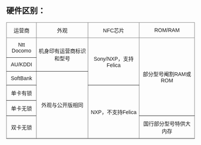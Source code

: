 ## 硬件区别：


<style type="text/css">
  .tg  {border-collapse:collapse;border-spacing:0;}
  .tg td{border-color:black;border-style:solid;border-width:1px;font-family:Arial, sans-serif;font-size:14px;
    overflow:hidden;padding:10px 5px;word-break:normal;}
  .tg th{border-color:black;border-style:solid;border-width:1px;font-family:Arial, sans-serif;font-size:14px;
    font-weight:normal;overflow:hidden;padding:10px 5px;word-break:normal;}
  .tg .tg-9wq8{border-color:inherit;text-align:center;vertical-align:middle}
  </style>
  <table class="tg">
  <thead>
    <tr>
      <th class="tg-9wq8">运营商</th>
      <th class="tg-9wq8">外观</th>
      <th class="tg-9wq8">NFC芯片</th>
      <th class="tg-9wq8">ROM/RAM</th>
    </tr>
  </thead>
  <tbody>
    <tr>
      <td class="tg-9wq8">Ntt Docomo</td>
      <td class="tg-9wq8" rowspan="2">机身印有运营商标识和型号</td>
      <td class="tg-9wq8" rowspan="3">Sony/NXP，支持Felica</td>
      <td class="tg-9wq8" rowspan="5">部分型号阉割RAM或ROM</td>
    </tr>
    <tr>
      <td class="tg-9wq8">AU/KDDI</td>
    </tr>
    <tr>
      <td class="tg-9wq8">SoftBank</td>
      <td class="tg-9wq8" rowspan="4">外观与公开版相同</td>
    </tr>
    <tr>
      <td class="tg-9wq8">单卡有锁</td>
      <td class="tg-9wq8" rowspan="3">NXP，不支持Felica</td>
    </tr>
    <tr>
      <td class="tg-9wq8">单卡无锁</td>
    </tr>
    <tr>
      <td class="tg-9wq8">双卡无锁</td>
      <td class="tg-9wq8">国行部分型号特供大内存</td>
    </tr>
  </tbody>
  </table>